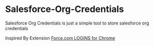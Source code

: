 # Salesforce-Org-Credentials
Salesforce Org Credentials is just a simple tool to store salesforce org credentials 


Inspired By Extension [Force.com LOGINS for Chrome](https://chrome.google.com/webstore/detail/forcecom-logins/ldjbglicecgnpkpdhpbogkednmmbebec)
